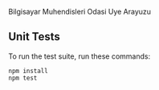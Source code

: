 Bilgisayar Muhendisleri Odasi Uye Arayuzu

## Unit Tests

To run the test suite, run these commands:

    npm install
    npm test
